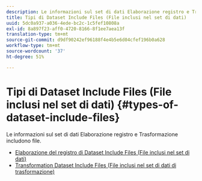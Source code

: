 ```yaml
---
description: Le informazioni sul set di dati Elaborazione registro e Trasformazione includono file.
title: Tipi di Dataset Include Files (File inclusi nel set di dati)
uuid: 5dc0a937-a036-4ede-bc2c-1c5fef10808a
exl-id: 8a897f23-aff0-4720-8166-8f1ee7aea13f
translation-type: tm+mt
source-git-commit: d9df90242ef96188f4e4b5e6d04cfef196b0a628
workflow-type: tm+mt
source-wordcount: '37'
ht-degree: 51%

---
```


# Tipi di Dataset Include Files (File inclusi nel set di dati) {#types-of-dataset-include-files}

Le informazioni sul set di dati Elaborazione registro e Trasformazione includono file.

* [Elaborazione del registro di Dataset Include Files (File inclusi nel set di dati)](../../../../home/c-dataset-const-proc/c-dataset-inc-files/c-types-dataset-inc-files/c-log-proc-dataset-inc-files/c-log-proc-dataset-inc-files.md#concept-999475a22519432e98844622ca95b6ab)
* [Transformation Dataset Include Files (File inclusi nel set di dati di trasformazione)](../../../../home/c-dataset-const-proc/c-dataset-inc-files/c-types-dataset-inc-files/c-trans-dataset-inc-files.md#concept-c64aa78ed9ce40b8a0f4932c82ff5ace)
